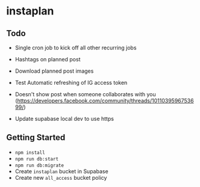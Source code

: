 # instaplan

## Todo

- Single cron job to kick off all other recurring jobs
- Hashtags on planned post
- Download planned post images

- Test Automatic refreshing of IG access token
- Doesn't show post when someone collaborates with you (<https://developers.facebook.com/community/threads/1011039596753699/>)
- Update supabase local dev to use https

## Getting Started

- `npm install`
- `npm run db:start`
- `npm run db:migrate`
- Create `instaplan` bucket in Supabase
- Create new `all_access` bucket policy
